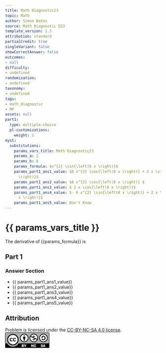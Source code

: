 ```yaml
---
title: Math Diagnostic23
topic: Math
author: Simon Bates
source: Math Diagnostic Q23
template_version: 1.3
attribution: standard
partialCredit: true
singleVariant: false
showCorrectAnswer: false
outcomes:
- null
difficulty:
- undefined
randomization:
- undefined
taxonomy:
- undefined
tags:
- math_diagnostic
- MP
assets: null
part1:
  type: multiple-choice
  pl-customizations:
    weight: 1
myst:
  substitutions:
    params_vars_title: Math Diagnostic23
    params_a: 2
    params_b: 8
    params_formula: $x^{2} \sin{\left(8 x \right)}$
    params_part1_ans1_value: $8 x^{2} \cos{\left(8 x \right)} + 2 x \sin{\left(8 x
      \right)}$
    params_part1_ans2_value: $8 x^{2} \cos{\left(8 x \right)} $
    params_part1_ans3_value: $ 2 x \cos{\left(8 x \right)}$
    params_part1_ans4_value: $- 8 x^{2} \sin{\left(8 x \right)} + 2 x \cos{\left(8
      x \right)}$
    params_part1_ans5_value: Don't Know
---
```

# {{ params_vars_title }}
The derivative of {{params_formula}} is

## Part 1

### Answer Section

- {{ params_part1_ans1_value}}
- {{ params_part1_ans2_value}}
- {{ params_part1_ans3_value}}
- {{ params_part1_ans4_value}}
- {{ params_part1_ans5_value}}

## Attribution

Problem is licensed under the [CC-BY-NC-SA 4.0 license](https://creativecommons.org/licenses/by-nc-sa/4.0/).<br> ![The Creative Commons 4.0 license requiring attribution-BY, non-commercial-NC, and share-alike-SA license.](https://raw.githubusercontent.com/firasm/bits/master/by-nc-sa.png)